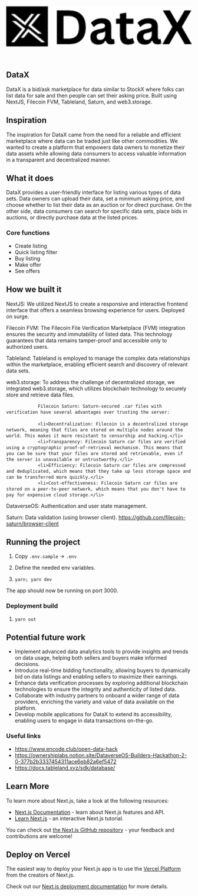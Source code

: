 <br/>
<p align='center'>
    <img src='./public/logo.png' width=600 />
</p>
<br/>

DataX
---

DataX is a bid/ask marketplace for data similar to StockX where folks can list data for sale and then people can set their asking price. Built using NextJS, Filecoin FVM, Tableland, Saturn, and web3.storage.

## Inspiration

The inspiration for DataX came from the need for a reliable and efficient marketplace where data can be traded just like other commodities. We wanted to create a platform that empowers data owners to monetize their data assets while allowing data consumers to access valuable information in a transparent and decentralized manner.



## What it does

DataX provides a user-friendly interface for listing various types of data sets. Data owners can upload their data, set a minimum asking price, and choose whether to list their data as an auction or for direct purchase. On the other side, data consumers can search for specific data sets, place bids in auctions, or directly purchase data at the listed prices.


### Core functions
* Create listing
* Quick listing filter
* Buy listing
* Make offer
* See offers


## How we built it

NextJS: We utilized NextJS to create a responsive and interactive frontend interface that offers a seamless browsing experience for users. Deployed on surge.

Filecoin FVM: The Filecoin File Verification Marketplace (FVM) integration ensures the security and immutability of listed data. This technology guarantees that data remains tamper-proof and accessible only to authorized users.

Tableland: Tableland is employed to manage the complex data relationships within the marketplace, enabling efficient search and discovery of relevant data sets.

web3.storage: To address the challenge of decentralized storage, we integrated web3.storage, which utilizes blockchain technology to securely store and retrieve data files.

                Filecoin Saturn: Saturn-secured .car files with verification have several advantages over trusting the server:

                <li>Decentralization: Filecoin is a decentralized storage network, meaning that files are stored on multiple nodes around the world. This makes it more resistant to censorship and hacking.</li>
                <li>Transparency: Filecoin Saturn car files are verified using a cryptographic proof-of-retrieval mechanism. This means that you can be sure that your files are stored and retrievable, even if the server is unavailable or untrustworthy.</li>
                <li>Efficiency: Filecoin Saturn car files are compressed and deduplicated, which means that they take up less storage space and can be transferred more quickly.</li>
                <li>Cost-effectiveness: Filecoin Saturn car files are stored on a peer-to-peer network, which means that you don't have to pay for expensive cloud storage.</li>
</ol>

DataverseOS: Authentication and user state management.

Saturn: Data validation (using browser client). https://github.com/filecoin-saturn/browser-client



## Running the project

1. Copy `.env.sample` -> `.env`

2. Define the needed env variables.

3. `yarn; yarn dev`

The app should now be running on port 3000.

### Deployment build

1. `yarn out`

<!-- ## Challenges we ran into

## Accomplishments that we're proud of

## What we learned -->

## Potential future work
* Implement advanced data analytics tools to provide insights and trends on data usage, helping both sellers and buyers make informed decisions.
* Introduce real-time bidding functionality, allowing buyers to dynamically bid on data listings and enabling sellers to maximize their earnings.
* Enhance data verification processes by exploring additional blockchain technologies to ensure the integrity and authenticity of listed data.
* Collaborate with industry partners to onboard a wider range of data providers, enriching the variety and value of data available on the platform.
* Develop mobile applications for DataX to extend its accessibility, enabling users to engage in data transactions on-the-go.


### Useful links
* https://www.encode.club/open-data-hack
* https://ownershiplabs.notion.site/DataverseOS-Builders-Hackathon-2-0-377b2b3337454311ace6eb82a6ef5472
* https://docs.tableland.xyz/sdk/database/

## Learn More

To learn more about Next.js, take a look at the following resources:

- [Next.js Documentation](https://nextjs.org/docs) - learn about Next.js features and API.
- [Learn Next.js](https://nextjs.org/learn) - an interactive Next.js tutorial.

You can check out [the Next.js GitHub repository](https://github.com/vercel/next.js/) - your feedback and contributions are welcome!

## Deploy on Vercel

The easiest way to deploy your Next.js app is to use the [Vercel Platform](https://vercel.com/new?utm_medium=default-template&filter=next.js&utm_source=create-next-app&utm_campaign=create-next-app-readme) from the creators of Next.js.

Check out our [Next.js deployment documentation](https://nextjs.org/docs/deployment) for more details.

